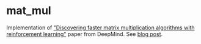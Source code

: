# mat_mul
Implementation of ["Discovering faster matrix multiplication algorithms with reinforcement learning"](https://www.nature.com/articles/s41586-022-05172-4) paper from DeepMind.
See [blog post](https://kurtosis.github.io/alphatensor/2023/07/13/alphatensor.html).
